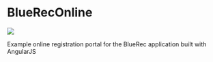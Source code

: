 # BlueRecOnline
<a href="https://codeclimate.com/github/BlueRecEric/BlueRecOnline"><img src="https://codeclimate.com/github/BlueRecEric/BlueRecOnline/badges/gpa.svg" /></a>

Example online registration portal for the BlueRec application built with AngularJS
